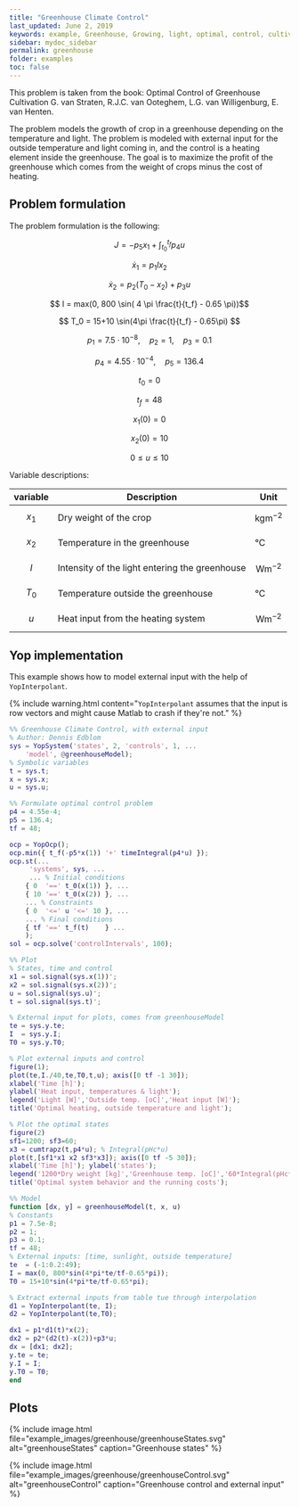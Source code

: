 ```yaml
---
title: "Greenhouse Climate Control"
last_updated: June 2, 2019
keywords: example, Greenhouse, Growing, light, optimal, control, cultivation, willigenburg, external, input, interpolation
sidebar: mydoc_sidebar
permalink: greenhouse
folder: examples
toc: false
---
```


This problem is taken from the book: Optimal Control of Greenhouse Cultivation G. van Straten, R.J.C. van Ooteghem, L.G. van Willigenburg, E. van Henten.

The problem models the growth of crop in a greenhouse depending on the temperature and light. The problem is modeled with external input for the outside temperature and light coming in, and the control is a heating element inside the greenhouse.
The goal is to maximize the profit of the greenhouse which comes from the weight of crops minus the cost of heating.


## Problem formulation
The problem formulation is the following:

$$ J = - p_{5} x_1 + \int_{t_0}^{t_f} p_{4} u$$

$$ \dot{x}_1 = p_1 I x_2 $$

$$ \dot{x}_2 = p_2 (T_0 - x_2)+p_3 u $$

$$ I = max(0, 800 \sin( 4 \pi \frac{t}{t_f} - 0.65 \pi))$$

$$ T_0 = 15+10 \sin(4\pi \frac{t}{t_f} - 0.65\pi) $$

$$ p_1 = 7.5 \cdot 10^{-8}, \quad p_2 = 1, \quad p_3 = 0.1 $$

$$ p_4 = 4.55 \cdot 10^{-4}, \quad p_{5} = 136.4$$

$$ t_0 = 0 $$

$$ t_f = 48 $$

$$ x_1(0) = 0 $$

$$ x_2(0) = 10 $$

$$ 0 \leq u \leq 10 $$


Variable descriptions:

| variable  | Description                                    | Unit                  |
|-----------|------------------------------------------------|-----------------------|
| $$x_1$$   | Dry weight of the crop                         | $$\textrm{kgm}^{-2}$$ |
| $$x_2$$   | Temperature in the greenhouse                  | °C                    |
| $$I$$     | Intensity of the light entering the greenhouse | $$\textrm{Wm}^{-2}$$  |
| $$T_0$$   | Temperature outside the greenhouse             | °C                    |
| $$u$$     | Heat input from the heating system             | $$\textrm{Wm}^{-2}$$  |



## Yop implementation
This example shows how to model external input with the help of `YopInterpolant`.

{% include warning.html content="`YopInterpolant` assumes that the input is row vectors and might cause Matlab to crash if they're not." %}

```matlab
%% Greenhouse Climate Control, with external input
% Author: Dennis Edblom
sys = YopSystem('states', 2, 'controls', 1, ...
    'model', @greenhouseModel);
% Symbolic variables
t = sys.t;
x = sys.x;
u = sys.u;

%% Formulate optimal control problem
p4 = 4.55e-4;
p5 = 136.4;
tf = 48;

ocp = YopOcp();
ocp.min({ t_f(-p5*x(1)) '+' timeIntegral(p4*u) });
ocp.st(...
     'systems', sys, ...
     ... % Initial conditions
    { 0  '==' t_0(x(1)) }, ...
    { 10 '==' t_0(x(2)) }, ...
    ... % Constraints
    { 0  '<=' u '<=' 10 }, ...
    ... % Final conditions
    { tf '==' t_f(t)    } ...
    );
sol = ocp.solve('controlIntervals', 100);

%% Plot
% States, time and control
x1 = sol.signal(sys.x(1))';
x2 = sol.signal(sys.x(2))';
u = sol.signal(sys.u)';
t = sol.signal(sys.t)';

% External input for plots, comes from greenhouseModel
te = sys.y.te;
I  = sys.y.I;
T0 = sys.y.T0;

% Plot external inputs and control
figure(1);
plot(te,I./40,te,T0,t,u); axis([0 tf -1 30]);
xlabel('Time [h]');
ylabel('Heat input, temperatures & light');
legend('Light [W]','Outside temp. [oC]','Heat input [W]');
title('Optimal heating, outside temperature and light');

% Plot the optimal states
figure(2)
sf1=1200; sf3=60;
x3 = cumtrapz(t,p4*u); % Integral(pHc*u)
plot(t,[sf1*x1 x2 sf3*x3]); axis([0 tf -5 30]);
xlabel('Time [h]'); ylabel('states');
legend('1200*Dry weight [kg]','Greenhouse temp. [oC]','60*Integral(pHc*u dt) [J]');
title('Optimal system behavior and the running costs');

%% Model
function [dx, y] = greenhouseModel(t, x, u)
% Constants
p1 = 7.5e-8;
p2 = 1;
p3 = 0.1;
tf = 48;
% External inputs: [time, sunlight, outside temperature]
te  = (-1:0.2:49);
I = max(0, 800*sin(4*pi*te/tf-0.65*pi));
T0 = 15+10*sin(4*pi*te/tf-0.65*pi);

% Extract external inputs from table tue through interpolation
d1 = YopInterpolant(te, I);
d2 = YopInterpolant(te,T0);

dx1 = p1*d1(t)*x(2);
dx2 = p2*(d2(t)-x(2))+p3*u;
dx = [dx1; dx2];
y.te = te;
y.I = I;
y.T0 = T0;
end
```




## Plots
{% include image.html file="example_images/greenhouse/greenhouseStates.svg" alt="greenhouseStates" caption="Greenhouse states" %}

{% include image.html file="example_images/greenhouse/greenhouseControl.svg" alt="greenhouseControl" caption="Greenhouse control and external input" %}
